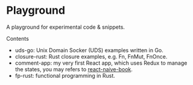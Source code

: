 # Playground

A playground for experimental code & snippets.

Contents

- uds-go: Unix Domain Socker (UDS) examples written in Go.
- closure-rust: Rust closure examples, e.g. Fn, FnMut, FnOnce.
- comment-app: my very first React app, which uses Redux to manage the states, you may refers to [react-naive-book](https://hyf.js.org/react-naive-book/).
- fp-rust: functional programming in Rust.

